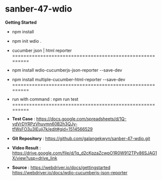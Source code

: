# sanber-47-wdio

**Getting Started**

- npm install
- npm init wdio .
- cucumber json | html reporter
=========================================================
- npm install wdio-cucumberjs-json-reporter --save-dev
- npm install multiple-cucumber-html-reporter --save-dev
=========================================================
- run with command : npm run test
=========================================================
- **Test Case**         : https://docs.google.com/spreadsheets/d/1Q-vdVrDYRPzVhuvmn60B2h3QJy-tfWsFO3u3IEuji7k/edit#gid=1514566529
- **Git Repository**    : https://github.com/galangekwyn/sanber-47-wdio.git
- **Video Result**      : https://drive.google.com/file/d/1q_d2cKpzaZcwpO1R0W912TPv86SJAG1X/view?usp=drive_link

- **Source** :
https://webdriver.io/docs/gettingstarted
https://webdriver.io/docs/wdio-cucumberjs-json-reporter
